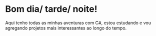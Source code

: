 # Bom dia/ tarde/ noite!
 Aqui tenho todas as minhas aventuras com C#, estou estudando e vou agregando projetos mais interessantes ao longo do tempo.
